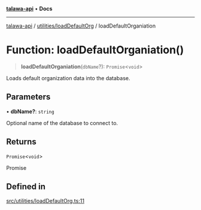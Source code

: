 [**talawa-api**](../../../README.md) • **Docs**

***

[talawa-api](../../../modules.md) / [utilities/loadDefaultOrg](../README.md) / loadDefaultOrganiation

# Function: loadDefaultOrganiation()

> **loadDefaultOrganiation**(`dbName`?): `Promise`\<`void`\>

Loads default organization data into the database.

## Parameters

• **dbName?**: `string`

Optional name of the database to connect to.

## Returns

`Promise`\<`void`\>

Promise<void>

## Defined in

[src/utilities/loadDefaultOrg.ts:11](https://github.com/PalisadoesFoundation/talawa-api/blob/3bacbf38707ebd3e3e5f1bc5b4cc7aa3b2adc169/src/utilities/loadDefaultOrg.ts#L11)
